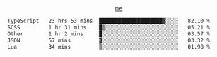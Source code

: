 <p align="center">
  <samp>
    <a href="https://yiwwhl.com">me</a>
  </samp>
</p>

<!--START_SECTION:waka-->

```txt
TypeScript   23 hrs 53 mins  ████████████████████▓░░░░   82.10 %
SCSS         1 hr 31 mins    █▒░░░░░░░░░░░░░░░░░░░░░░░   05.21 %
Other        1 hr 2 mins     █░░░░░░░░░░░░░░░░░░░░░░░░   03.57 %
JSON         57 mins         ▓░░░░░░░░░░░░░░░░░░░░░░░░   03.32 %
Lua          34 mins         ▒░░░░░░░░░░░░░░░░░░░░░░░░   01.98 %
```

<!--END_SECTION:waka-->